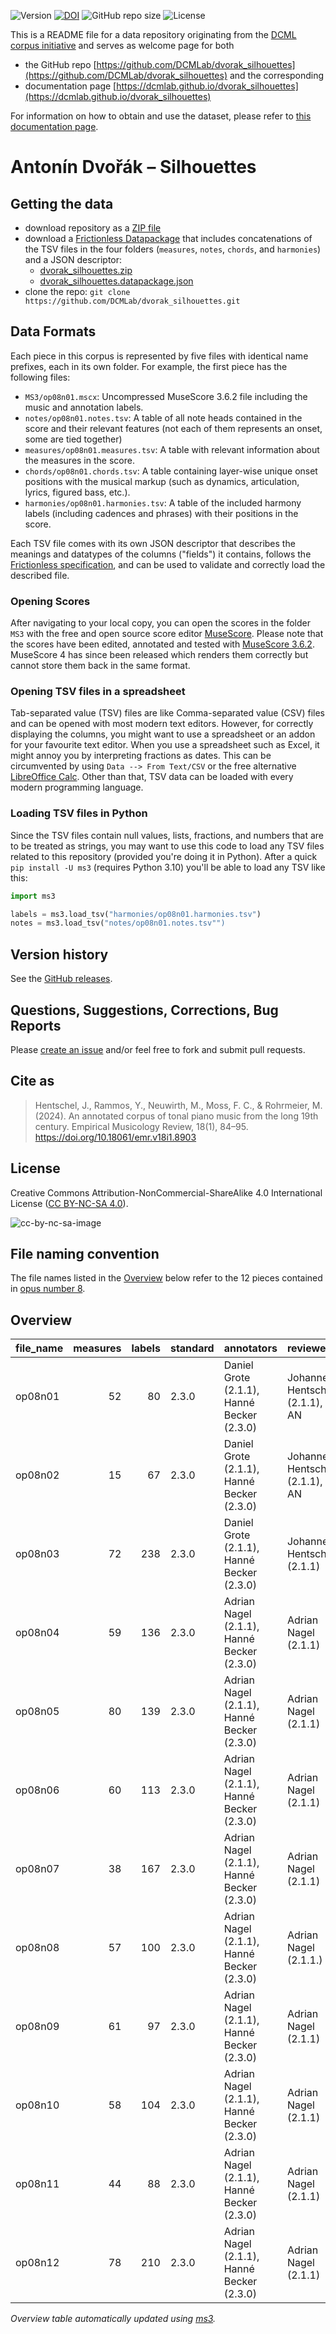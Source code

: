 ![Version](https://img.shields.io/github/v/release/DCMLab/dvorak_silhouettes?display_name=tag)
[![DOI](https://zenodo.org/badge/383817520.svg)](https://doi.org/10.5281/zenodo.7473576)
![GitHub repo size](https://img.shields.io/github/repo-size/DCMLab/dvorak_silhouettes)
![License](https://img.shields.io/badge/license-CC%20BY--NC--SA%204.0-9cf)


This is a README file for a data repository originating from the [DCML corpus initiative](https://github.com/DCMLab/dcml_corpora)
and serves as welcome page for both 

* the GitHub repo [https://github.com/DCMLab/dvorak_silhouettes](https://github.com/DCMLab/dvorak_silhouettes) and the corresponding
* documentation page [https://dcmlab.github.io/dvorak_silhouettes](https://dcmlab.github.io/dvorak_silhouettes)

For information on how to obtain and use the dataset, please refer to [this documentation page](https://dcmlab.github.io/dvorak_silhouettes/introduction).

# Antonín Dvořák – Silhouettes


## Getting the data

* download repository as a [ZIP file](https://github.com/DCMLab/dvorak_silhouettes/archive/main.zip)
* download a [Frictionless Datapackage](https://specs.frictionlessdata.io/data-package/) that includes concatenations
  of the TSV files in the four folders (`measures`, `notes`, `chords`, and `harmonies`) and a JSON descriptor:
  * [dvorak_silhouettes.zip](https://github.com/DCMLab/dvorak_silhouettes/releases/latest/download/dvorak_silhouettes.zip)
  * [dvorak_silhouettes.datapackage.json](https://github.com/DCMLab/dvorak_silhouettes/releases/latest/download/dvorak_silhouettes.datapackage.json)
* clone the repo: `git clone https://github.com/DCMLab/dvorak_silhouettes.git` 


## Data Formats

Each piece in this corpus is represented by five files with identical name prefixes, each in its own folder. 
For example, the first piece has the following files:

* `MS3/op08n01.mscx`: Uncompressed MuseScore 3.6.2 file including the music and annotation labels.
* `notes/op08n01.notes.tsv`: A table of all note heads contained in the score and their relevant features (not each of them represents an onset, some are tied together)
* `measures/op08n01.measures.tsv`: A table with relevant information about the measures in the score.
* `chords/op08n01.chords.tsv`: A table containing layer-wise unique onset positions with the musical markup (such as dynamics, articulation, lyrics, figured bass, etc.).
* `harmonies/op08n01.harmonies.tsv`: A table of the included harmony labels (including cadences and phrases) with their positions in the score.

Each TSV file comes with its own JSON descriptor that describes the meanings and datatypes of the columns ("fields") it contains,
follows the [Frictionless specification](https://specs.frictionlessdata.io/tabular-data-resource/),
and can be used to validate and correctly load the described file. 

### Opening Scores

After navigating to your local copy, you can open the scores in the folder `MS3` with the free and open source score
editor [MuseScore](https://musescore.org). Please note that the scores have been edited, annotated and tested with
[MuseScore 3.6.2](https://github.com/musescore/MuseScore/releases/tag/v3.6.2). 
MuseScore 4 has since been released which renders them correctly but cannot store them back in the same format.

### Opening TSV files in a spreadsheet

Tab-separated value (TSV) files are like Comma-separated value (CSV) files and can be opened with most modern text
editors. However, for correctly displaying the columns, you might want to use a spreadsheet or an addon for your
favourite text editor. When you use a spreadsheet such as Excel, it might annoy you by interpreting fractions as
dates. This can be circumvented by using `Data --> From Text/CSV` or the free alternative
[LibreOffice Calc](https://www.libreoffice.org/download/download/). Other than that, TSV data can be loaded with
every modern programming language.

### Loading TSV files in Python

Since the TSV files contain null values, lists, fractions, and numbers that are to be treated as strings, you may want
to use this code to load any TSV files related to this repository (provided you're doing it in Python). After a quick
`pip install -U ms3` (requires Python 3.10) you'll be able to load any TSV like this:

```python
import ms3

labels = ms3.load_tsv("harmonies/op08n01.harmonies.tsv")
notes = ms3.load_tsv("notes/op08n01.notes.tsv"")
```


## Version history

See the [GitHub releases](https://github.com/DCMLab/dvorak_silhouettes/releases).

## Questions, Suggestions, Corrections, Bug Reports

Please [create an issue](https://github.com/DCMLab/dvorak_silhouettes/issues) and/or feel free to fork and submit pull requests.

## Cite as

> Hentschel, J., Rammos, Y., Neuwirth, M., Moss, F. C., & Rohrmeier, M. (2024). An annotated corpus of tonal piano music from the long 19th century. Empirical Musicology Review, 18(1), 84–95. https://doi.org/10.18061/emr.v18i1.8903

## License

Creative Commons Attribution-NonCommercial-ShareAlike 4.0 International License ([CC BY-NC-SA 4.0](https://creativecommons.org/licenses/by-nc-sa/4.0/)).

![cc-by-nc-sa-image](https://licensebuttons.net/l/by-nc-sa/4.0/88x31.png)

## File naming convention


The file names listed in the [Overview](#overview) below refer to the 12 pieces contained in
[opus number 8](https://en.wikipedia.org/wiki/List_of_compositions_by_Anton%C3%ADn_Dvo%C5%99%C3%A1k).


## Overview
|file_name|measures|labels|standard|                annotators                |          reviewers           |
|---------|-------:|-----:|--------|------------------------------------------|------------------------------|
|op08n01  |      52|    80|2.3.0   |Daniel Grote (2.1.1), Hanné Becker (2.3.0)|Johannes Hentschel (2.1.1), AN|
|op08n02  |      15|    67|2.3.0   |Daniel Grote (2.1.1), Hanné Becker (2.3.0)|Johannes Hentschel (2.1.1), AN|
|op08n03  |      72|   238|2.3.0   |Daniel Grote (2.1.1), Hanné Becker (2.3.0)|Johannes Hentschel (2.1.1)    |
|op08n04  |      59|   136|2.3.0   |Adrian Nagel (2.1.1), Hanné Becker (2.3.0)|Adrian Nagel (2.1.1)          |
|op08n05  |      80|   139|2.3.0   |Adrian Nagel (2.1.1), Hanné Becker (2.3.0)|Adrian Nagel (2.1.1)          |
|op08n06  |      60|   113|2.3.0   |Adrian Nagel (2.1.1), Hanné Becker (2.3.0)|Adrian Nagel (2.1.1)          |
|op08n07  |      38|   167|2.3.0   |Adrian Nagel (2.1.1), Hanné Becker (2.3.0)|Adrian Nagel (2.1.1)          |
|op08n08  |      57|   100|2.3.0   |Adrian Nagel (2.1.1), Hanné Becker (2.3.0)|Adrian Nagel (2.1.1.)         |
|op08n09  |      61|    97|2.3.0   |Adrian Nagel (2.1.1), Hanné Becker (2.3.0)|Adrian Nagel (2.1.1)          |
|op08n10  |      58|   104|2.3.0   |Adrian Nagel (2.1.1), Hanné Becker (2.3.0)|Adrian Nagel (2.1.1)          |
|op08n11  |      44|    88|2.3.0   |Adrian Nagel (2.1.1), Hanné Becker (2.3.0)|Adrian Nagel (2.1.1)          |
|op08n12  |      78|   210|2.3.0   |Adrian Nagel (2.1.1), Hanné Becker (2.3.0)|Adrian Nagel (2.1.1)          |


*Overview table automatically updated using [ms3](https://ms3.readthedocs.io/).*
